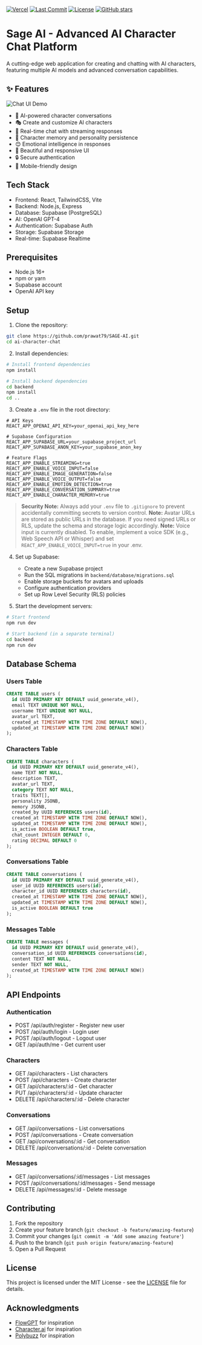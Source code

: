 [![Vercel](https://vercelbadge.vercel.app/api/prawat79/sage-ai)](https://vercel.com/prawat79/sage-ai)
[![Last Commit](https://img.shields.io/github/last-commit/yourusername/SAGE-AI)](https://github.com/yourusername/SAGE-AI)
[![License](https://img.shields.io/github/license/yourusername/SAGE-AI)](LICENSE)
[![GitHub stars](https://img.shields.io/github/stars/yourusername/SAGE-AI?style=social)](https://github.com/yourusername/SAGE-AI/stargazers)

# Sage AI - Advanced AI Character Chat Platform

A cutting-edge web application for creating and chatting with AI characters, featuring multiple AI models and advanced conversation capabilities.

## ✨ Features

![Chat UI Demo](docs/chat-ui-demo.gif)

- 🤖 AI-powered character conversations
- 🎭 Create and customize AI characters
- 💬 Real-time chat with streaming responses
- 🧠 Character memory and personality persistence
- 😊 Emotional intelligence in responses
- 🎨 Beautiful and responsive UI
- 🔒 Secure authentication
- 📱 Mobile-friendly design

## Tech Stack

- Frontend: React, TailwindCSS, Vite
- Backend: Node.js, Express
- Database: Supabase (PostgreSQL)
- AI: OpenAI GPT-4
- Authentication: Supabase Auth
- Storage: Supabase Storage
- Real-time: Supabase Realtime

## Prerequisites

- Node.js 16+
- npm or yarn
- Supabase account
- OpenAI API key

## Setup

1. Clone the repository:
```bash
git clone https://github.com/prawat79/SAGE-AI.git
cd ai-character-chat
```

2. Install dependencies:
```bash
# Install frontend dependencies
npm install

# Install backend dependencies
cd backend
npm install
cd ..
```

3. Create a `.env` file in the root directory:
```env
# API Keys
REACT_APP_OPENAI_API_KEY=your_openai_api_key_here

# Supabase Configuration
REACT_APP_SUPABASE_URL=your_supabase_project_url
REACT_APP_SUPABASE_ANON_KEY=your_supabase_anon_key

# Feature Flags
REACT_APP_ENABLE_STREAMING=true
REACT_APP_ENABLE_VOICE_INPUT=false
REACT_APP_ENABLE_IMAGE_GENERATION=false
REACT_APP_ENABLE_VOICE_OUTPUT=false
REACT_APP_ENABLE_EMOTION_DETECTION=true
REACT_APP_ENABLE_CONVERSATION_SUMMARY=true
REACT_APP_ENABLE_CHARACTER_MEMORY=true
```

> **Security Note:** Always add your `.env` file to `.gitignore` to prevent accidentally committing secrets to version control.
> **Note:** Avatar URLs are stored as public URLs in the database. If you need signed URLs or RLS, update the schema and storage logic accordingly.
> **Note:** Voice input is currently disabled. To enable, implement a voice SDK (e.g., Web Speech API or Whisper) and set `REACT_APP_ENABLE_VOICE_INPUT=true` in your .env.

4. Set up Supabase:
   - Create a new Supabase project
   - Run the SQL migrations in `backend/database/migrations.sql`
   - Enable storage buckets for avatars and uploads
   - Configure authentication providers
   - Set up Row Level Security (RLS) policies

5. Start the development servers:
```bash
# Start frontend
npm run dev

# Start backend (in a separate terminal)
cd backend
npm run dev
```

## Database Schema

### Users Table
```sql
CREATE TABLE users (
  id UUID PRIMARY KEY DEFAULT uuid_generate_v4(),
  email TEXT UNIQUE NOT NULL,
  username TEXT UNIQUE NOT NULL,
  avatar_url TEXT,
  created_at TIMESTAMP WITH TIME ZONE DEFAULT NOW(),
  updated_at TIMESTAMP WITH TIME ZONE DEFAULT NOW()
);
```

### Characters Table
```sql
CREATE TABLE characters (
  id UUID PRIMARY KEY DEFAULT uuid_generate_v4(),
  name TEXT NOT NULL,
  description TEXT,
  avatar_url TEXT,
  category TEXT NOT NULL,
  traits TEXT[],
  personality JSONB,
  memory JSONB,
  created_by UUID REFERENCES users(id),
  created_at TIMESTAMP WITH TIME ZONE DEFAULT NOW(),
  updated_at TIMESTAMP WITH TIME ZONE DEFAULT NOW(),
  is_active BOOLEAN DEFAULT true,
  chat_count INTEGER DEFAULT 0,
  rating DECIMAL DEFAULT 0
);
```

### Conversations Table
```sql
CREATE TABLE conversations (
  id UUID PRIMARY KEY DEFAULT uuid_generate_v4(),
  user_id UUID REFERENCES users(id),
  character_id UUID REFERENCES characters(id),
  created_at TIMESTAMP WITH TIME ZONE DEFAULT NOW(),
  updated_at TIMESTAMP WITH TIME ZONE DEFAULT NOW(),
  is_active BOOLEAN DEFAULT true
);
```

### Messages Table
```sql
CREATE TABLE messages (
  id UUID PRIMARY KEY DEFAULT uuid_generate_v4(),
  conversation_id UUID REFERENCES conversations(id),
  content TEXT NOT NULL,
  sender TEXT NOT NULL,
  created_at TIMESTAMP WITH TIME ZONE DEFAULT NOW()
);
```

## API Endpoints

### Authentication
- POST /api/auth/register - Register new user
- POST /api/auth/login - Login user
- POST /api/auth/logout - Logout user
- GET /api/auth/me - Get current user

### Characters
- GET /api/characters - List characters
- POST /api/characters - Create character
- GET /api/characters/:id - Get character
- PUT /api/characters/:id - Update character
- DELETE /api/characters/:id - Delete character

### Conversations
- GET /api/conversations - List conversations
- POST /api/conversations - Create conversation
- GET /api/conversations/:id - Get conversation
- DELETE /api/conversations/:id - Delete conversation

### Messages
- GET /api/conversations/:id/messages - List messages
- POST /api/conversations/:id/messages - Send message
- DELETE /api/messages/:id - Delete message

## Contributing

1. Fork the repository
2. Create your feature branch (`git checkout -b feature/amazing-feature`)
3. Commit your changes (`git commit -m 'Add some amazing feature'`)
4. Push to the branch (`git push origin feature/amazing-feature`)
5. Open a Pull Request

## License

This project is licensed under the MIT License - see the [LICENSE](LICENSE) file for details.

## Acknowledgments

- [FlowGPT](https://flowgpt.com) for inspiration
- [Character.ai](https://character.ai) for inspiration
- [Polybuzz](https://polybuzz.com) for inspiration